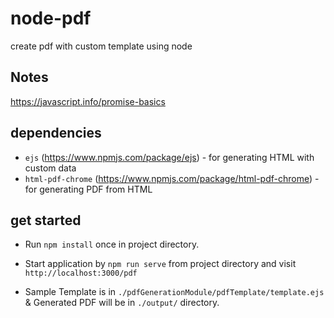 # node-pdf
create pdf with custom template using node

## Notes
https://javascript.info/promise-basics

## dependencies
* ```ejs``` (https://www.npmjs.com/package/ejs) - for generating HTML with custom data
* ```html-pdf-chrome``` (https://www.npmjs.com/package/html-pdf-chrome) - for generating PDF from HTML

## get started
* Run ```npm install``` once in project directory.

* Start application by ```npm run serve``` from project directory and visit ```http://localhost:3000/pdf```

* Sample Template is in ```./pdfGenerationModule/pdfTemplate/template.ejs``` & Generated PDF will be in ```./output/``` directory.

